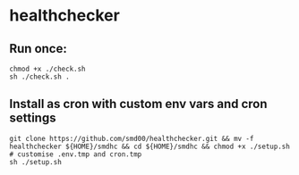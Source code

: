 # healthchecker

## Run once:
```
chmod +x ./check.sh 
sh ./check.sh .
```

## Install as cron with custom env vars and cron settings
```
git clone https://github.com/smd00/healthchecker.git && mv -f healthchecker ${HOME}/smdhc && cd ${HOME}/smdhc && chmod +x ./setup.sh
# customise .env.tmp and cron.tmp
sh ./setup.sh
```